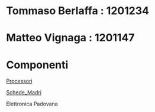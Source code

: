 # Tommaso Berlaffa : 1201234
# Matteo Vignaga : 1201147

# Componenti
[Processori](Componenti/Processori.md)

[Schede_Madri](Componenti/Schede_Madri.md)


Elettronica Padovana